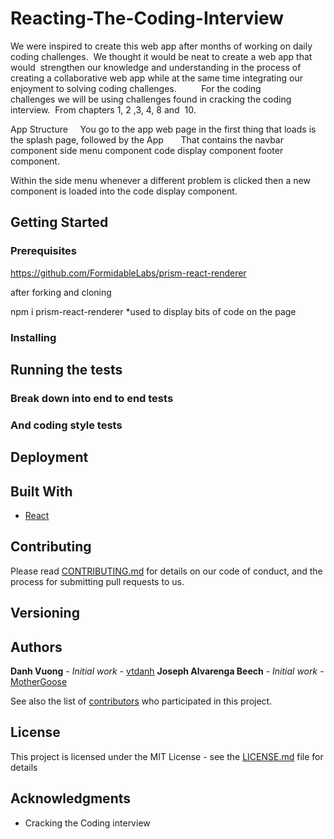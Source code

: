 # Reacting-The-Coding-Interview

We were inspired to create this web app after months of working on daily coding challenges. 
We thought it would be neat to create a web app that would  strengthen our knowledge and understanding in the process of creating a collaborative web app while at the same time integrating our enjoyment to solving coding challenges. 
        For the coding challenges we will be using challenges found in cracking the coding interview. 
From chapters 1, 2 ,3, 4, 8 and  10. 

App Structure 
   You go to the app web page in the first thing that loads is the splash page, followed by the App
      That contains the navbar component side menu component code display component footer component.

Within the side menu whenever a different problem is clicked then a new component is loaded into the code display component.  

## Getting Started



### Prerequisites
 

 https://github.com/FormidableLabs/prism-react-renderer

after forking and cloning 

 npm i prism-react-renderer      *used to display bits of code on the page



### Installing



## Running the tests


### Break down into end to end tests

### And coding style tests



## Deployment


## Built With

* [React](https://github.com/reactjs/reactjs.org)


## Contributing

Please read [CONTRIBUTING.md](https://gist.github.com/PurpleBooth/b24679402957c63ec426) for details on our code of conduct, and the process for submitting pull requests to us.

## Versioning


## Authors

**Danh Vuong** - *Initial work* - [vtdanh](https://github.com/vtdanh0701)
**Joseph Alvarenga Beech** - *Initial work* - [MotherGoose](https://github.com/Mothergoose31)

See also the list of [contributors](https://github.com/Mothergoose31/reacting-the-coding-interview/graphs/contributors) who participated in this project.

## License

This project is licensed under the MIT License - see the [LICENSE.md](LICENSE.md) file for details

## Acknowledgments

* Cracking the Coding interview

